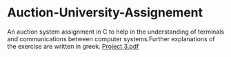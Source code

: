 # Auction-University-Assignement
An auction system assignment in C to help in the understanding of terminals and communications between computer systems.Further explanations of the exercise are written in greek.
[Project 3.pdf](https://github.com/user-attachments/files/19931206/Project.3.pdf)
